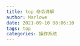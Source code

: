 ```yaml
---
title: top 命令详解
author: Marlowe
date: 2021-09-10 08:06:10
tags: top
categories: 操作系统
---
```


<!--more-->


